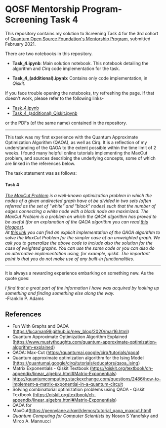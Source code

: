# QOSF Mentorship Program- Screening Task 4
This repository contains my solution to Screening Task 4 for the 3rd cohort of [Quantum Open Source Foundation's Mentorship Program](https://qosf.org/qc_mentorship/), submitted February 2021.  

There are two notebooks in this repository.  

* **Task_4.ipynb**: Main solution notebook. This notebook detailing the algorithm and _Cirq_ code implementation for the task.  

* **Task_4_(additional).ipynb**: Contains only code implementation, in _Qiskit_.

If you face trouble opening the notebooks, try refreshing the page. If that doesn't work, please refer to the following links-
* [Task_4.ipynb](https://nbviewer.jupyter.org/github/Jwala-1908/QOSF-Mentorship-Task-4/blob/main/Task_4.ipynb)
* [Task_4_(additional)_Qiskit.ipynb](https://nbviewer.jupyter.org/github/Jwala-1908/QOSF-Mentorship-Task-4/blob/main/Task_4_(additional)_Qiskit.ipynb)

or the PDFs (of the same name) contained in the repository.

---

This task was my first experience with the Quantum Approximate Optimization Algorithm (QAOA), as well as Cirq. It is a reflection of my understanding of the QAOA to the extent possible within the time limit of 2 weeks. I found many helpful online tutorials implementing the MaxCut problem, and sources describing the underlying concepts, some of which are linked in the references below.  

The task statement was as follows:  
#### Task 4
_[The MaxCut Problem](https://en.wikipedia.org/wiki/Maximum_cut) is a well-known optimization problem in which the nodes of a given undirected graph have ot be divided in two sets (often referred as the set of "white" and "black" nodes) such that the number of edges connecting a white node with a black node are maximized. The MaxCut Problem is a problem on which the QAOA algorithm has proved to be useful (for an explanation of the QAOA algorithm you can read [this blogpost](https://www.mustythoughts.com/quantum-approximate-optimization-algorithm-explained).  
At [this link](https://lucaman99.github.io/new_blog/2020/mar16.html) you can find an explicit implementation of the QAOA algorithm to solve the MaxCut Problem for the simpler case of an unweighted graph. We ask you to generalize the above code to include also the solution for the case of weighted graphs. You can use the same code or you can also do an alternative implementation using, for example, qiskit. The important point is that you do not make use of any built-in functionalities._

---

It is always a rewarding experience embarking on something new. As the quote goes:  

_I find that a great part of the information I have was acquired by looking up something and finding something else along the way._  
-Franklin P. Adams


## References
* Fun With Graphs and QAOA (https://lucaman99.github.io/new_blog/2020/mar16.html)
* Quantum Approximate Optimization Algorithm Explained (https://www.mustythoughts.com/quantum-approximate-optimization-algorithm-explained)
* QAOA: Max-Cut (https://quantumai.google/cirq/tutorials/qaoa)
* Quantum approximate optimization algorithm for the Ising Model (https://quantumai.google/cirq/tutorials/educators/qaoa_ising)
* Matrix Exponentials - Qiskit Textbook (https://qiskit.org/textbook/ch-appendix/linear_algebra.html#Matrix-Exponentials)
* https://quantumcomputing.stackexchange.com/questions/2486/how-to-implement-a-matrix-exponential-in-a-quantum-circuit
* Solving combinatorial optimization problems using QAOA - Qiskit Textbook (https://qiskit.org/textbook/ch-appendix/linear_algebra.html#Matrix-Exponentials)
* QAOA for MaxCut(https://pennylane.ai/qml/demos/tutorial_qaoa_maxcut.html)
* _Quantum Computing for Computer Scientists_ by Noson S Yanofsky and Mirco A. Mannucci
